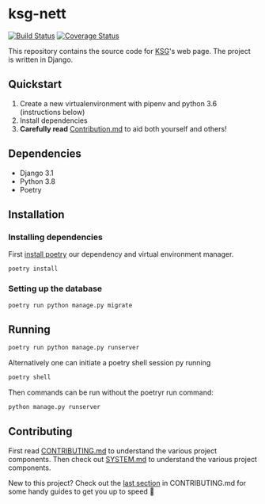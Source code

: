 # ksg-nett
[![Build Status](https://travis-ci.org/KSG-IT/ksg-nett.svg?branch=develop)](https://travis-ci.org/KSG-IT/ksg-nett)
[![Coverage Status](https://coveralls.io/repos/github/KSG-IT/ksg-nett/badge.svg?branch=develop)](https://coveralls.io/github/KSG-IT/ksg-nett?branch=develop)

This repository contains the source code for [KSG](https://www.samfundet.no/kafe-og-serveringsgjengen)'s web page. The project is written in Django.

## Quickstart

1. Create a new virtualenvironment with pipenv and python 3.6 (instructions below)
2. Install dependencies
3. **Carefully read** [Contribution.md](https://github.com/KSG-IT/ksg-nett/blob/develop/CONTRIBUTING.md) to aid both yourself and others!

## Dependencies
* Django 3.1
* Python 3.8
* Poetry

## Installation

### Installing dependencies
First [install poetry](https://python-poetry.org/docs/#installation) our dependency and virtual environment manager.

    poetry install
    
### Setting up the database

```
poetry run python manage.py migrate
```

## Running 

```bash
poetry run python manage.py runserver
```

Alternatively one can initiate a poetry shell session py running
```bash
poetry shell
```

Then commands can be run without the poetryr run command:
```bash
python manage.py runserver
```

## Contributing

First read [CONTRIBUTING.md](https://github.com/KSG-IT/ksg-nett/blob/develop/CONTRIBUTING.md) to understand the various project components. Then check out [SYSTEM.md](https://github.com/KSG-IT/ksg-nett/blob/develop/SYSTEM.md) to understand the various project components.

New to this project? Check out the [last section](https://github.com/KSG-IT/ksg-nett/blob/develop/CONTRIBUTING.md#guides-for-semi-noobs) in CONTRIBUTING.md for some handy guides to get you up to speed 💪
